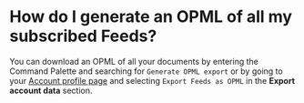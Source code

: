 # How do I generate an OPML of all my subscribed Feeds?

You can download an OPML of all your documents by entering the Command Palette and searching for `Generate OPML export` or by going to your [Account profile page](https://read.readwise.io/profile) and selecting `Export Feeds as OPML` in the **Export account data** section.
